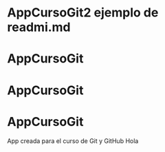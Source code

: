 
# AppCursoGit2 ejemplo de readmi.md
# AppCursoGit
# AppCursoGit

# AppCursoGit
App creada para el curso de Git y GitHub
Hola